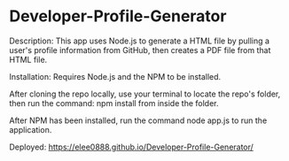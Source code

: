 # Developer-Profile-Generator

Description:
This app uses Node.js to generate a HTML file by pulling a user's profile information from GitHub, then creates a PDF file from that HTML file.

Installation:
Requires Node.js and the NPM to be installed.

After cloning the repo locally, use your terminal to locate the repo's folder, then run the command: npm install from inside the folder.

After NPM has been installed, run the command node app.js to run the application.

Deployed: https://elee0888.github.io/Developer-Profile-Generator/

